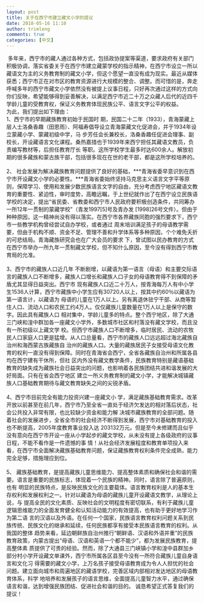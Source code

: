 ```yaml
---
layout: post
title: 关于在西宁市建立藏文小学的提议
date: 2018-05-16 11:10
author: trimleng
comments: true
categories: [中文]
---
```

<div></div>
<div></div>
<div> 多年来，西宁市的藏人通过各种方式，包括政协提案等渠道，要求政府有关部门积极协调，落实省委关于在西宁市建立藏蒙学校的指示精神，在西宁市设立一所以 藏语文为主的义务教育制的藏文小学，但这个愿望一直没有成为现实。最近从媒体获悉；西宁市正在对市区的教育资源进行大规模的整合、调整。而可惜的是，奔走 呼喊多年的西宁市藏文小学依然没有被提上议事日程，只好再次通过这样的方式向你们反映，希望能够得到妥善解决，以满足西宁市近二十万之众藏人后代的近四千 学龄儿童的受教育权，保证义务教育体现民族公平、语言文字公平的权益。</div>
<!--more-->
<div>为此，我们提出如下理由：</div>
<div></div>
<div>1、西宁市的早期藏族教育初始于民国时 期，民国二十二年（1933），青海蒙藏上层人士洛桑香趣（田恩雨）、阿福寿倡导设立青海蒙藏文化促进会，并于1934年设立蒙藏小学、蒙藏初级中学，马 步芳任会长兼校长，洛桑香趣任促进会理事、副校长，开设藏语言文化课程。桑热嘉措也于1939年来西宁担任其藏语文教员，负责编写教材等，后担任教育厅长 等职。这所学校学生最多时达600余人。解放初期的很多藏族和蒙古族干部，包括很多现在在世的老干部，都是这所学校培养的。</div>
&nbsp;
<div>2、 社会发展为解决藏族教育问题提供了良好的基础，***青海省委早意识到在西宁市开设藏文小学的必要性。***青海省委始终坚持马克思主义语言文字平等原 则，保障学习、使用和发展少数民族语言文字的自由，充分考虑西宁地区藏语文教育的重要性、紧迫性，审时度势，高瞻远瞩，于上世纪就作出了在西宁设立民族语 学校的决定，提出“省民委、省教委和西宁市人民政府要积极创造条件，共同筹办一所12年一贯制的蒙藏学校”（青发1997[5]号及青办发 [1998]26号文件）。但由于种种原因，这一精神尚没有得以落实。在西宁市各界藏族同胞的强烈要求下，西宁市一些教学机构曾经尝试自办学校，或者通过 周末培训满足孩子的母语教学需要，但由于机构不顺、资金不足、管理不善和升学体系等多种原因，个个难免夭折的可悲结局。青海藏族研究会也在广大会员的要求 下，曾试图以民办教育的方式在西宁市举办一所九年一贯制藏文学校，但不知什么原因，至今没有得到西宁市教育局的允准。</div>
&nbsp;
<div>3、西宁市的藏族人口近几年 不断剧增，以藏语为第一语言（母语）和主要交际语言的藏族人口不断增多，藏族人口增长和藏族人口子女的母语教育得不到保障的矛盾尤其显得日益突出。西宁市 现有藏族人口近二十万人，按青海每万人有中小学生1536人计算，西宁市藏族中小学生应有30720人以上，按其中约60％以藏语为第一语言计，以藏语为 母语的儿童在1万人以上。另有离退休驻宁干部、从商等暂住人口、流动人口和农民工约4万人。仅仅藏族儿童数量在1万人以上是保守的数字。因此具有藏族人口 相对集中，学龄儿童多的特点。整个西宁地区，除了大通三门峡和湟中群加各一座藏文小学外，多数城市社区和村落没有藏文学校，而且没有一所初级以上藏文学 校。但西宁市藏族人口不断增多，临时居民、流动的农牧民人口家庭人口更是猛增。从人口总量看，西宁市的藏族人口远远超过海北藏族自治州和海西蒙古族藏族自 治州的藏族人口。大量的藏族居民子女接受母语文化教育的权利一直没有得到保障。同时在青海省会西宁，全省各藏族自治州和所属各县均在西宁建有干休所，但社 区内外没有藏文教学条件，民族教育特别是藏语基础教育的缺失成为藏族社会日益突出的问题，也影响着各民族团结共进和谐发展的大好局面。只有在省会西宁地区 建立一所义务教育制的藏文小学，才能解决城镇藏族人口基础教育期待与藏文教育缺失之间的尖锐矛盾。</div>
&nbsp;
<div>4、西宁市目前完全有能力投资兴建一座藏文小 学，满足藏族基础教育需求。改革开放以前甚至在前几年，西宁市乃至全省一直处于经济欠发达的相对落后状态，社会公共投入非常有限，也比较缺少资金和能力解 决城市藏族教育的全部问题。随着社会的发展进步，全省全市的社会经济不断得到发展，西宁市对基础教育的投入也不断提高，2005年度教育事业投入达 203132万元。但是至今未修建而且似乎没有意向在西宁市开设一座从小学起步的藏文学校，从未没有提上各级政府的议事日程，不能不看作是一件遗憾的事 情！从社会经济发展程度和教育单项投入来看，在西宁市全面解决藏族基础教育问题，保证藏族教育权利条件完全成熟，能力完全足够，措施理应到位。</div>
&nbsp;
<div>5、 藏族基础教育，是提高藏族儿童思维能力、提高整体素质和确保社会和谐的需要。语言是重要的民族标志，体现着一个民族的精神。同时，语言除了普遍原则，也有 明显的民族特点，是反映民族文化的主要载体。语言教育权利是人的基本生存权利和发展权利之一。针对以藏语为母语的藏族儿童开设藏语文教学，从理论上说，与 提高全民的文化素质、反映社会的文明程度有密切联系，有利于藏族儿童逻辑思维能力的全面发育健全和认知活动能力的有效提高，也有助于更好地学习作为第二语 言的汉语以及外语。在任何一个国家，民族语言教育权利问题关系到民族传统、民族文化的继承和延续，任何民族都享有接受本民族语言教育的权利。从我国的整体 趋势来看，延边朝鲜族自治州推行“朝鲜语、汉语和外语并重”的民族教育政策，内蒙古提出“母语、汉语和英语一个都不能少”，都为发展民族教育，提高整体素 质提供了可贵的经验。然而，除了大通县三门峡镇小学和湟中县群加乡部分村小学开设藏文单课外，西宁市所属各区县至今没有一所符合藏族儿童自身语言和文化习 得需要的藏文小学，上万名孩子接受母语教育成为令人人担忧的社会问题。建立面向城市和周遍地区的藏语学校，完善区域内部相对发达地区的母语教育体系，科学 地培养和发展孩子的语言思维，全面提高儿童智力水平，通过确保语言和谐，达到增强民族团结、促进社会和谐的目的。
诚恳希望正式答复我们的提议！</div>
